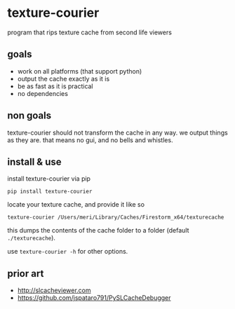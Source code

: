 # texture-courier

program that rips texture cache from second life viewers

## goals

- work on all platforms (that support python)
- output the cache exactly as it is
- be as fast as it is practical
- no dependencies

## non goals

texture-courier should not transform the cache in any way. we output things as
they are. that means no gui, and no bells and whistles.

## install & use

install texture-courier via pip

```
pip install texture-courier
```

locate your texture cache, and provide it like so

```
texture-courier /Users/meri/Library/Caches/Firestorm_x64/texturecache
```

this dumps the contents of the cache folder to a folder (default
`./texturecache`).

use `texture-courier -h` for other options.

## prior art

- http://slcacheviewer.com
- https://github.com/jspataro791/PySLCacheDebugger
